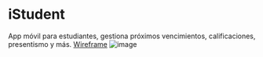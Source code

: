# iStudent
App móvil para estudiantes, gestiona próximos vencimientos, calificaciones, presentismo y más. 
[Wireframe]([url](https://www.figma.com/design/7JSk6MtXqORFChKk6BJSm7/TP-Academia?node-id=0-1&p=f&t=CMhlgyUzRjvBfLw8-0)) 
![image](https://github.com/user-attachments/assets/a1c3ce3f-1fe5-47c3-ba68-ed6b3218bbee)
